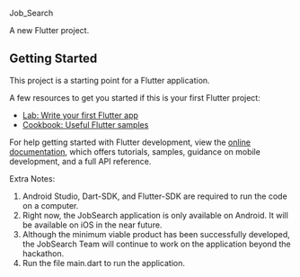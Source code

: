 Job_Search

A new Flutter project.

## Getting Started

This project is a starting point for a Flutter application.

A few resources to get you started if this is your first Flutter project:

- [Lab: Write your first Flutter app](https://docs.flutter.dev/get-started/codelab)
- [Cookbook: Useful Flutter samples](https://docs.flutter.dev/cookbook)

For help getting started with Flutter development, view the
[online documentation](https://docs.flutter.dev/), which offers tutorials,
samples, guidance on mobile development, and a full API reference.

Extra Notes:
1. Android Studio, Dart-SDK, and Flutter-SDK are required to run the code on a computer.
2. Right now, the JobSearch application is only available on Android. It will be available on iOS in the near future.
3. Although the minimum viable product has been successfully developed, the JobSearch Team will continue to work on the application beyond the hackathon.
4. Run the file main.dart to run the application.
